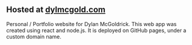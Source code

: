 
## Hosted at [dylmcgold.com](dylmcgold.com)  
Personal / Portfolio website for Dylan McGoldrick. This web app was created using react and node.js. It is deployed on GitHub pages, under a custom domain name. 
